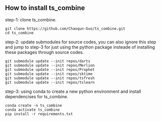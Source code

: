 ## How to install ts_combine

step-1: clone ts_combine.
```
git clone https://github.com/Chaoqun-Guo/ts_combine.git
cd ts_combine
```
step-2: update submodules for source codes, you can also ignore this step and jump to step-3 for just using the python package insteade of installing these packages through source codes.
```
git submodule update --init repos/darts
git submodule update --init repos/Merlion
git submodule update --init repos/Prophet
git submodule update --init repos/sktime
git submodule update --init repos/tsfresh
git submodule update --init repos/tslearn
```
step-3: using conda to create a new python environment and install dependencises for ts_combine.
```
conda create -n ts_combine
conda activate ts_combine 
pip install -r requirements.txt
```